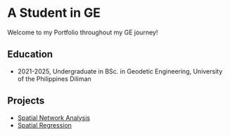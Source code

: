 # A Student in GE 
Welcome to my Portfolio throughout my GE journey!

## Education
- 2021-2025, Undergraduate in BSc. in Geodetic Engineering, University of the Philippines Diliman

## Projects 
- [Spatial Network Analysis](https://colab.research.google.com/drive/12TJdVb5seqXjOkbRv1WaIITCqioxdadh?authuser=2)
- [Spatial Regression](https://colab.research.google.com/drive/1hnbAIRSAeS0qp_MkvhyU1eXQCyi-Cv__?authuser=2)
